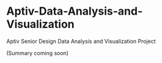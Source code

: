 # Aptiv-Data-Analysis-and-Visualization
Aptiv Senior Design Data Analysis and Visualization Project

(Summary coming soon)
